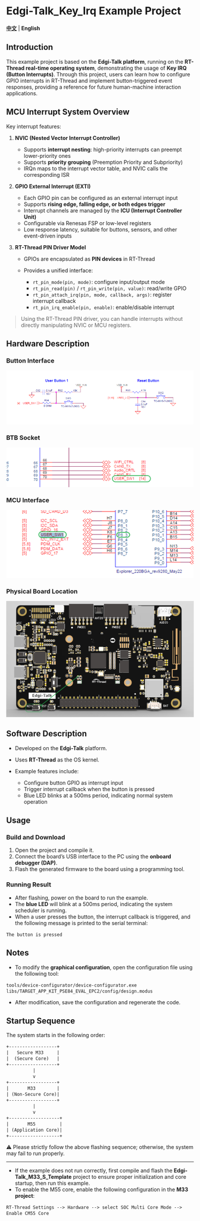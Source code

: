 # Edgi-Talk_Key_Irq Example Project

[**中文**](./README_zh.md) | **English**

## Introduction

This example project is based on the **Edgi-Talk platform**, running on the **RT-Thread real-time operating system**, demonstrating the usage of **Key IRQ (Button Interrupts)**.
Through this project, users can learn how to configure GPIO interrupts in RT-Thread and implement button-triggered event responses, providing a reference for future human-machine interaction applications.

## MCU Interrupt System Overview

Key interrupt features:

1. **NVIC (Nested Vector Interrupt Controller)**

   * Supports **interrupt nesting**: high-priority interrupts can preempt lower-priority ones
   * Supports **priority grouping** (Preemption Priority and Subpriority)
   * IRQn maps to the interrupt vector table, and NVIC calls the corresponding ISR

2. **GPIO External Interrupt (EXTI)**

   * Each GPIO pin can be configured as an external interrupt input
   * Supports **rising edge, falling edge, or both edges trigger**
   * Interrupt channels are managed by the **ICU (Interrupt Controller Unit)**
   * Configurable via Renesas FSP or low-level registers
   * Low response latency, suitable for buttons, sensors, and other event-driven inputs

3. **RT-Thread PIN Driver Model**

   * GPIOs are encapsulated as **PIN devices** in RT-Thread
   * Provides a unified interface:

     * `rt_pin_mode(pin, mode)`: configure input/output mode
     * `rt_pin_read(pin)` / `rt_pin_write(pin, value)`: read/write GPIO
     * `rt_pin_attach_irq(pin, mode, callback, args)`: register interrupt callback
     * `rt_pin_irq_enable(pin, enable)`: enable/disable interrupt

> Using the RT-Thread PIN driver, you can handle interrupts without directly manipulating NVIC or MCU registers.

## Hardware Description

### Button Interface

![alt text](figures/1.png)

### BTB Socket

![alt text](figures/2.png)

### MCU Interface

![alt text](figures/3.png)

### Physical Board Location

![alt text](figures/4.png)

## Software Description

* Developed on the **Edgi-Talk** platform.
* Uses **RT-Thread** as the OS kernel.
* Example features include:

  * Configure button GPIO as interrupt input
  * Trigger interrupt callback when the button is pressed
  * Blue LED blinks at a 500ms period, indicating normal system operation

## Usage

### Build and Download

1. Open the project and compile it.
2. Connect the board’s USB interface to the PC using the **onboard debugger (DAP)**.
3. Flash the generated firmware to the board using a programming tool.

### Running Result

* After flashing, power on the board to run the example.
* The **blue LED** will blink at a 500ms period, indicating the system scheduler is running.
* When a user presses the button, the interrupt callback is triggered, and the following message is printed to the serial terminal:

```
The button is pressed
```

## Notes

* To modify the **graphical configuration**, open the configuration file using the following tool:

```
tools/device-configurator/device-configurator.exe
libs/TARGET_APP_KIT_PSE84_EVAL_EPC2/config/design.modus
```

* After modification, save the configuration and regenerate the code.

## Startup Sequence

The system starts in the following order:

```
+------------------+
|   Secure M33     |
|  (Secure Core)   |
+------------------+
          |
          v
+------------------+
|       M33        |
| (Non-Secure Core)|
+------------------+
          |
          v
+-------------------+
|       M55         |
| (Application Core)|
+-------------------+
```

⚠️ Please strictly follow the above flashing sequence; otherwise, the system may fail to run properly.

---

* If the example does not run correctly, first compile and flash the **Edgi-Talk_M33_S_Template** project to ensure proper initialization and core startup, then run this example.
* To enable the M55 core, enable the following configuration in the **M33 project**:

```
RT-Thread Settings --> Hardware --> select SOC Multi Core Mode --> Enable CM55 Core
```
